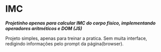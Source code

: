 # IMC
***Projetinho apenas para calcular IMC do corpo físico, implementando operadores aritméticos e DOM (JS)*** 

Projeto simples, apenas para treinar a pratica. Sem muita interface, redigindo informações pelo prompt da página(browser). 
